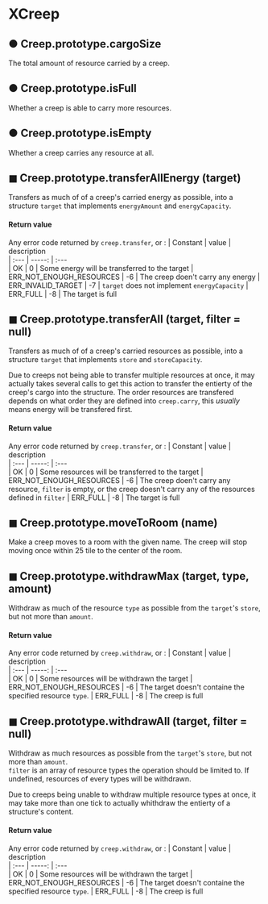 # XCreep

## ● Creep.prototype.cargoSize
The total amount of resource carried by a creep.

## ● Creep.prototype.isFull
Whether a creep is able to carry more resources.

## ● Creep.prototype.isEmpty
Whether a creep carries any resource at all.

## ◼ Creep.prototype.transferAllEnergy (target)
Transfers as much of of a creep's carried energy as possible, into a structure `target` that implements `energyAmount` and `energyCapacity`.

#### Return value
Any error code returned by `creep.transfer`, or : 
| Constant					| value 	| description	
| :---						|	-----:	| :---			
| OK		    			| 0			| Some energy will be transferred to the target
| ERR_NOT_ENOUGH_RESOURCES	| -6		| The creep doen't carry any energy
| ERR_INVALID_TARGET		| -7		| `target` does not implement `energyCapacity`
| ERR_FULL	    			| -8		| The target is full

## ◼ Creep.prototype.transferAll (target, filter = null)
Transfers as much of of a creep's carried resources as possible, into a structure `target` that implements `store` and `storeCapacity`.

Due to creeps not being able to transfer multiple resources at once, it may actually takes several calls to get this action to transfer the entierty of the creep's cargo into the structure. The order resources are transfered depends on what order they are defined into `creep.carry`, this _usually_ means energy will be transfered first.

#### Return value
Any error code returned by `creep.transfer`, or : 
| Constant					| value 	| description	
| :---						|	-----:	| :---			
| OK		    			| 0			| Some resources will be transferred to the target
| ERR_NOT_ENOUGH_RESOURCES	| -6		| The creep doen't carry any resource, `filter` is empty, or the creep doesn't carry any of the resources defined in `filter`
| ERR_FULL	    			| -8		| The target is full


## ◼ Creep.prototype.moveToRoom (name)
Make a creep moves to a room with the given name.
The creep will stop moving once within 25 tile to the center of the room.


## ◼ Creep.prototype.withdrawMax (target, type, amount)
Withdraw as much of the resource `type` as possible from the `target`'s `store`, but not more than `amount`.

#### Return value
Any error code returned by `creep.withdraw`, or : 
| Constant					| value 	| description	
| :---						|	-----:	| :---			
| OK		    			| 0			| Some resources will be withdrawn the target
| ERR_NOT_ENOUGH_RESOURCES	| -6		| The target doesn't containe the specified resource `type`.
| ERR_FULL	    			| -8		| The creep is full


## ◼ Creep.prototype.withdrawAll (target, filter = null)
Withdraw as much resources as possible from the `target`'s `store`, but not more than `amount`.  
`filter` is an array of resource types the operation should be limited to. If undefined, resources of every types will be withdrawn.

Due to creeps being unable to withdraw multiple resource types at once, it may take more than one tick to actually whithdraw the entierty of a structure's content.

#### Return value
Any error code returned by `creep.withdraw`, or : 
| Constant					| value 	| description	
| :---						|	-----:	| :---			
| OK		    			| 0			| Some resources will be withdrawn the target
| ERR_NOT_ENOUGH_RESOURCES	| -6		| The target doesn't containe the specified resource `type`.
| ERR_FULL	    			| -8		| The creep is full
